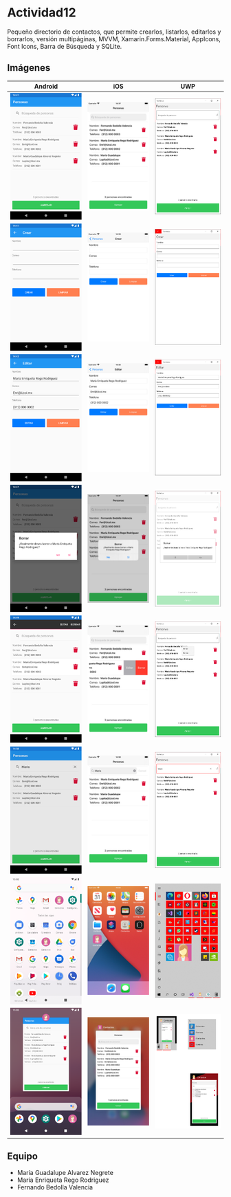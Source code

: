 # Actividad12
Pequeño directorio de contactos, que permite crearlos, listarlos, editarlos y borrarlos, versión multipáginas, MVVM, Xamarin.Forms.Material, AppIcons, Font Icons, Barra de Búsqueda y SQLite.

## Imágenes ## 
Android | iOS | UWP
:-----------------------:|:----------------:|:-----------------:
![Android](Screenshots/Android-A.png) | ![iOS](Screenshots/iOS-A.png) | ![UWP](Screenshots/UWP-A.png)
![Android](Screenshots/Android-B.png) | ![iOS](Screenshots/iOS-B.png) | ![UWP](Screenshots/UWP-B.png)
![Android](Screenshots/Android-C.png) | ![iOS](Screenshots/iOS-C.png) | ![UWP](Screenshots/UWP-C.png)
![Android](Screenshots/Android-D.png) | ![iOS](Screenshots/iOS-D.png) | ![UWP](Screenshots/UWP-D.png)
![Android](Screenshots/Android-E.png) | ![iOS](Screenshots/iOS-E.png) | ![UWP](Screenshots/UWP-E.png)
![Android](Screenshots/Android-F.png) | ![iOS](Screenshots/iOS-F.png) | ![UWP](Screenshots/UWP-F.png)
![Android](Screenshots/Android-G.png) | ![iOS](Screenshots/iOS-G.png) | ![UWP](Screenshots/UWP-G.png)
![Android](Screenshots/Android-H.png) | ![iOS](Screenshots/iOS-H.png) | ![UWP](Screenshots/UWP-H.png)

## Equipo ##

* María Guadalupe Alvarez Negrete
* María Enriqueta Rego Rodriguez
* Fernando Bedolla Valencia

